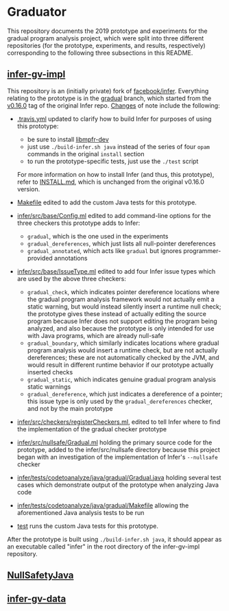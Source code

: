 # Graduator

This repository documents the 2019 prototype and experiments for the gradual
program analysis project, which were split into three different repositories
(for the prototype, experiments, and results, respectively) corresponding to the
following three subsections in this README.

## [infer-gv-impl][]

This repository is an (initially private) fork of [facebook/infer][]. Everything
relating to the prototype is in the [gradual][] branch, which started from the
[v0.16.0][] tag of the original Infer repo. [Changes][infer changes] of note
include the following:

- [.travis.yml][] updated to clarify how to build Infer for purposes of using
  this prototype:

  - be sure to install [libmpfr-dev][]
  - just use `./build-infer.sh java` instead of the series of four `opam`
    commands in the original `install` section
  - to run the prototype-specific tests, just use the `./test` script

  For more information on how to install Infer (and thus, this prototype), refer
  to [INSTALL.md][], which is unchanged from the original v0.16.0 version.

- [Makefile][] edited to add the custom Java tests for this prototype.

- [infer/src/base/Config.ml][] edited to add command-line options for the three
  checkers this prototype adds to Infer:

  - `gradual`, which is the one used in the experiments
  - `gradual_dereferences`, which just lists all null-pointer dereferences
  - `gradual_annotated`, which acts like `gradual` but ignores
    programmer-provided annotations

- [infer/src/base/IssueType.ml][] edited to add four Infer issue types which are
  used by the above three checkers:

  - `gradual_check`, which indicates pointer dereference locations where the
    gradual program analysis framework would not actually emit a static warning,
    but would instead silently insert a runtime null check; the prototype gives
    these instead of actually editing the source program because Infer does not
    support editing the program being analyzed, and also because the prototype
    is only intended for use with Java programs, which are already null-safe
  - `gradual_boundary`, which similarly indicates locations where gradual
    program analysis would insert a runtime check, but are not actually
    dereferences; these are not automatically checked by the JVM, and would
    result in different runtime behavior if our prototype actually inserted
    checks
  - `gradual_static`, which indicates genuine gradual program analysis static
    warnings
  - `gradual_dereference`, which just indicates a dereference of a pointer; this
    issue type is only used by the `gradual_dereferences` checker, and not by
    the main prototype

- [infer/src/checkers/registerCheckers.ml][], edited to tell Infer where to find
  the implementation of the gradual checker prototype

- [infer/src/nullsafe/Gradual.ml][] holding the primary source code for the
  prototype, added to the infer/src/nullsafe directory because this project
  began with an investigation of the implementation of Infer's `--nullsafe`
  checker

- [infer/tests/codetoanalyze/java/gradual/Gradual.java][] holding several test
  cases which demonstrate output of the prototype when analyzing Java code

- [infer/tests/codetoanalyze/java/gradual/Makefile][] allowing the
  aforementioned Java analysis tests to be run

- [test][] runs the custom Java tests for this prototype.

After the prototype is built using `./build-infer.sh java`, it should appear as
an executable called "infer" in the root directory of the infer-gv-impl
repository.

## [NullSafetyJava][]

## [infer-gv-data][]

[.travis.yml]: https://github.com/gradual-verification/infer-gv-impl/blob/gradual/.travis.yml
[infer changes]: https://github.com/gradual-verification/infer-gv-impl/compare/v0.16.0...gradual
[infer/src/base/config.ml]: https://github.com/gradual-verification/infer-gv-impl/blob/gradual/infer/src/base/Config.ml
[infer/src/base/config.mli]: https://github.com/gradual-verification/infer-gv-impl/blob/gradual/infer/src/base/Config.mli
[infer/src/base/IssueType.ml]: https://github.com/gradual-verification/infer-gv-impl/blob/gradual/infer/src/base/IssueType.ml
[infer/src/base/IssueType.mli]: https://github.com/gradual-verification/infer-gv-impl/blob/gradual/infer/src/base/IssueType.mli
[infer/src/checkers/registerCheckers.ml]: https://github.com/gradual-verification/infer-gv-impl/blob/gradual/infer/src/checkers/registerCheckers.ml
[infer/src/nullsafe/Gradual.ml]: https://github.com/gradual-verification/infer-gv-impl/blob/gradual/infer/src/nullsafe/Gradual.ml
[infer/tests/codetoanalyze/java/gradual/Gradual.java]: https://github.com/gradual-verification/infer-gv-impl/blob/gradual/infer/tests/codetoanalyze/java/gradual/Gradual.java
[infer/tests/codetoanalyze/java/gradual/Makefile]: https://github.com/gradual-verification/infer-gv-impl/blob/gradual/infer/tests/codetoanalyze/java/gradual/Makefile
[gradual]: https://github.com/gradual-verification/infer-gv-impl/tree/gradual
[facebook/infer]: https://github.com/facebook/infer
[infer-gv-impl]: https://github.com/gradual-verification/infer-gv-impl
[infer-gv-data]: https://github.com/gradual-verification/infer-gv-data
[install.md]: https://github.com/gradual-verification/infer-gv-impl/blob/gradual/INSTALL.md
[libmpfr-dev]: https://github.com/gradual-verification/infer-gv-impl/blob/gradual/.travis.yml#L12
[makefile]: https://github.com/gradual-verification/infer-gv-impl/blob/gradual/Makefile
[nullsafetyjava]: https://github.com/gradual-verification/NullSafetyJava
[test]: https://github.com/gradual-verification/infer-gv-impl/blob/gradual/test
[v0.16.0]: https://github.com/facebook/infer/tree/v0.16.0

